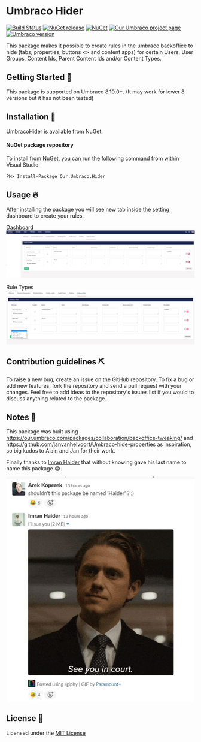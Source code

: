 
# Umbraco Hider

[![Build Status](https://travis-ci.com/ja0b/our.umbraco.hider.svg?branch=master)](https://travis-ci.com/ja0b/our.umbraco.hider) [![NuGet release](https://img.shields.io/nuget/v/Our.Umbraco.Hider.svg)](https://www.nuget.org/packages/Our.Umbraco.Hider) [![NuGet](https://img.shields.io/nuget/dt/Our.Umbraco.Hider.svg)](https://www.nuget.org/packages/Our.Umbraco.Hider) [![Our Umbraco project page](https://img.shields.io/badge/our-umbraco-orange.svg)](https://our.umbraco.org/projects/backoffice-extensions/cogworks-examine-inspector) [![Umbraco version](https://img.shields.io/badge/umbraco->8.10.0-%233544b1)](https://github.com/ja0b/Our.Umbraco.Hider)

This package makes it possible to create rules in the umbraco backoffice to hide (tabs, properties, buttons <<Including the actions button>> and content apps) for certain Users, User Groups, Content Ids, Parent Content Ids and/or Content Types.

## Getting Started 💫

This package is supported on Umbraco 8.10.0+.
(It may work for lower 8 versions but it has not been tested)

## Installation 🎊

UmbracoHider is available from NuGet.

#### NuGet package repository
To [install from NuGet](https://www.nuget.org/packages/Our.Umbraco.Hider/), you can run the following command from within Visual Studio:

	PM> Install-Package Our.Umbraco.Hider

## Usage 🔥

After installing the package you will see new tab inside the setting dashboard to create your rules.

Dashboard
![UmbracoHider Dashboard](Docs/Img/UmbracoHider_1.JPG?raw=true)

Rule Types
![UmbracoHider Rule Types](Docs/Img/UmbracoHider_2.JPG?raw=true)

## Contribution guidelines ⛏

To raise a new bug, create an issue on the GitHub repository. To fix a bug or add new features, fork the repository and send a pull request with your changes. Feel free to add ideas to the repository's issues list if you would to discuss anything related to the package.

## Notes 📝
This package was built using https://our.umbraco.com/packages/collaboration/backoffice-tweaking/ and https://github.com/janvanhelvoort/Umbraco-hide-properties as inspiration, so big kudos to Alain and Jan for their work.

Finally thanks to [Imran Haider](https://twitter.com/Jim_Randy) that without knowing gave his last name to name this package 😂.

![UmbracoHider Name](Docs/Img/UmbracoHider_3.JPG?raw=true)

## License 📜
Licensed under the [MIT License](LICENSE)